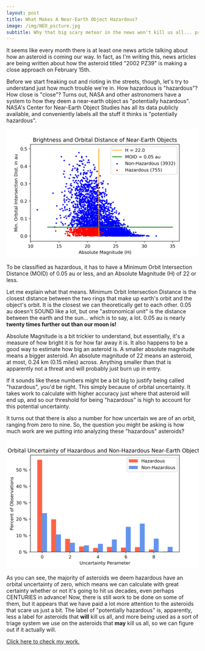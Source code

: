 ```yaml
---
layout: post
title: What Makes A Near-Earth Object Hazardous?
image: /img/NEO_picture.jpg
subtitle: Why that big scary meteor in the news won't kill us all... probably.
---
```


It seems like every month there is at least one news article talking about how an asteroid is coming our way. In fact, as I'm writing this, news articles are being written about how the asteroid titled "2002 PZ39" is making a close approach on February 15th. 

Before we start freaking out and rioting in the streets, though, let's try to understand just how much trouble we're in. How hazardous is "hazardous"? How close is "close"? Turns out, NASA and other astronomers have a system to how they deem a near-earth object as "potentially hazardous". NASA's Center for Near-Earth Object Studies has all its data publicly available, and conveniently labels all the stuff it thinks is "potentially hazardous".

![alt text](https://github.com/BuildABuddha/hazardous_neos/raw/master/plot_1.png "Absolute Magnitude vs MOID graph")

To be classified as hazardous, it has to have a Minimum Orbit Intersection Distance (MOID) of 0.05 au or less, and an Absolute Magnitude (H) of 22 or less. 

Let me explain what that means. Minimum Orbit Intersection Distance is the closest distance between the two rings that make up earth's orbit and the object's orbit. It is the closest we can theoretically get to each other. 0.05 au doesn't SOUND like a lot, but one "astronomical unit" is the distance between the earth and the sun... which is to say, a lot. 0.05 au is nearly **twenty times further out than our moon is!**

Absolute Magnitude is a bit trickier to understand, but essentially, it's a measure of how bright it is for how far away it is. It also happens to be a good way to estimate how big an asteroid is. A smaller absolute magnitude means a bigger asteroid. An absolute magnitude of 22 means an asteroid, at most, 0.24 km (0.15 miles) across. Anything smaller than that is apparently not a threat and will probably just burn up in entry.

If it sounds like these numbers might be a bit big to justify being called "hazardous", you'd be right. This simply because of orbital uncertainty. It takes work to calculate with higher accuracy just where that asteroid will end up, and so our threshold for being "hazardous" is high to account for this potential uncertainty. 

It turns out that there is also a number for how uncertain we are of an orbit, ranging from zero to nine. So, the question you might be asking is how much work are we putting into analyzing these "hazardous" asteroids?

![alt text](https://github.com/BuildABuddha/hazardous_neos/raw/master/plot_2.png "Orbital Uncertainty of Hazardous and Non-Hazardous Objects")

As you can see, the majority of asteroids we deem hazardous have an orbital uncertainty of zero, which means we can calculate with great certainty whether or not it's going to hit us decades, even perhaps CENTURIES in advance! Now, there is still work to be done on some of them, but it appears that we have paid a lot more attention to the asteroids that scare us just a bit. The label of "potentially hazardous" is, apparently, less a label for asteroids that **will** kill us all, and more being used as a sort of triage system we use on the asteroids that **may** kill us all, so we can figure out if it actually will.   

[Click here to check my work.](https://github.com/BuildABuddha/hazardous_neos "Hazardous NEOs GitHub Repo")
